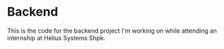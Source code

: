 # Backend
This is the code for the backend project I'm working on while attending an internship at Helius Systems Shpk.
